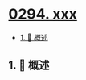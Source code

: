 # [0294. xxx](https://github.com/Tdahuyou/TNotes.leetcode/tree/main/notes/0294.%20xxx)

<!-- region:toc -->

- [1. 📝 概述](#1--概述)

<!-- endregion:toc -->

## 1. 📝 概述
